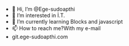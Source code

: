 - 👋 Hi, I’m @Ege-sudoapthi
- 👀 I’m interested in İ.T.
- 🌱 I’m currently learning Blocks and javascript 
- 📫 How to reach me?With my e-mail
- git.ege-sudoapthi.com

<!---
Ege-sudoapthi/Ege-sudoapthi is a ✨ special ✨ repository because its `README.md` (this file) appears on your GitHub profile.
You can click the Preview link to take a look at your changes.
--->
